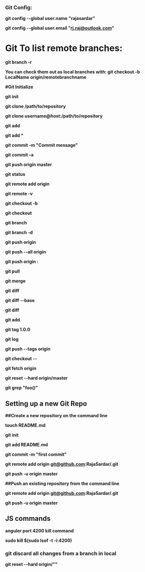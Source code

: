 <b>
<h3>Git Config:</h3>
git config --global user.name "rajasardar"

git config --global user.email "rj.raj@outlook.com"

# Git To list remote branches:
git branch -r

You can check them out as local branches with:
git checkout -b LocalName origin/remotebranchname

#Git Initialize 

git init

git clone /path/to/repository

git clone username@host:/path/to/repository

git add <filename>

git add *

git commit -m "Commit message"

git commit -a

git push origin master

git status

git remote add origin <server>

git remote -v

git checkout -b <branchname>

git checkout <branchname>

git branch

git branch -d <branchname>

git push origin <branchname>

git push --all origin

git push origin :<branchname>

git pull

git merge <branchname>

git diff

git diff --base <filename>

git diff <sourcebranch> <targetbranch>

git add <filename>

git tag 1.0.0 <commitID>

git log

git push --tags origin

git checkout -- <filename>

git fetch origin

git reset --hard origin/master

git grep "foo()"


<h2>Setting up a new Git Repo</h2>

##Create a new repository on the command line

touch README.md

git init

git add README.md

git commit -m "first commit"

git remote add origin git@github.com:RajaSardar/<reponame>.git

git push -u origin master

##Push an existing repository from the command line

git remote add origin git@github.com:RajaSardar/<reponame>.git

git push -u origin master

<h2>JS commands</h2>

anguler port 4200 kill command 

sudo kill $(sudo lsof -t -i:4200)
  
  
<h3>git discard all changes from a branch in local</h3> 
git reset --hard origin/"<branch_name>"
  
</b>
